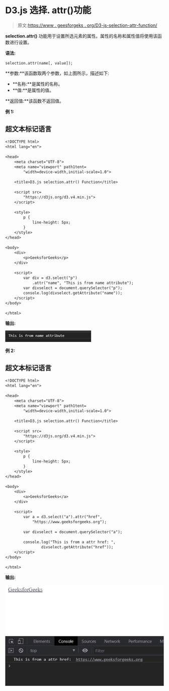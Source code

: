 # D3.js 选择. attr()功能

> 原文:[https://www . geesforgeks . org/D3-js-selection-attr-function/](https://www.geeksforgeeks.org/d3-js-selection-attr-function/)

**selection.attr()** 功能用于设置所选元素的属性。属性的名称和属性值将使用该函数进行设置。

**语法:**

```
selection.attr(name[, value]);

```

**参数:**该函数取两个参数，如上图所示，描述如下:

*   **名称:**是属性的名称。
*   **值:**是属性的值。

**返回值:**该函数不返回值。

**例 1:**

## 超文本标记语言

```
<!DOCTYPE html>
<html lang="en">

<head>
    <meta charset="UTF-8">
    <meta name="viewport" path1tent=
        "width=device-width,initial-scale=1.0">

    <title>D3.js selection.attr() Function</title>

    <script src=
        "https://d3js.org/d3.v4.min.js">
    </script>

    <style>
        p {
            line-height: 5px;
        }
    </style>
</head>

<body>
    <div>
        <p>GeeksforGeeks</p>
    </div>

    <script>
        var div = d3.select("p")
            .attr("name", "This is from name attribute");
        var divselect = document.querySelector("p");
        console.log(divselect.getAttribute("name"));
    </script>
</body>

</html>
```

**输出:**

![](img/8f5ef23e8361983573ed21d0b5142077.png)

**例 2:**

## 超文本标记语言

```
<!DOCTYPE html>
<html lang="en">

<head>
    <meta charset="UTF-8">
    <meta name="viewport" path1tent=
        "width=device-width,initial-scale=1.0">

    <title>D3.js selection.attr() Function</title>

    <script src=
        "https://d3js.org/d3.v4.min.js">
    </script>

    <style>
        p {
            line-height: 5px;
        }
    </style>
</head>

<body>
    <div>
        <a>GeeksforGeeks</a>
    </div>

    <script>
        var a = d3.select("a").attr("href", 
            "https://www.geeksforgeeks.org");

        var divselect = document.querySelector("a");

        console.log("This is from a attr href: ", 
                divselect.getAttribute("href"));
    </script>
</body>

</html>
```

**输出:**

![](img/2264315e09d5ccb1d09365f628193084.png)